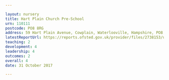 ```yaml
---

layout: nursery
title: Hart Plain Church Pre-School
urn: 110111
postcode: PO8 8RG
address: 59 Hart Plain Avenue, Cowplain, Waterlooville, Hampshire, PO8 8RG
latestReportUrl: https://reports.ofsted.gov.uk/provider/files/2738153/urn/110111.pdf
teaching: 2
development: 4
leadership: 4
outcomes: 2
overall: 4
date: 31 October 2017

---
```

